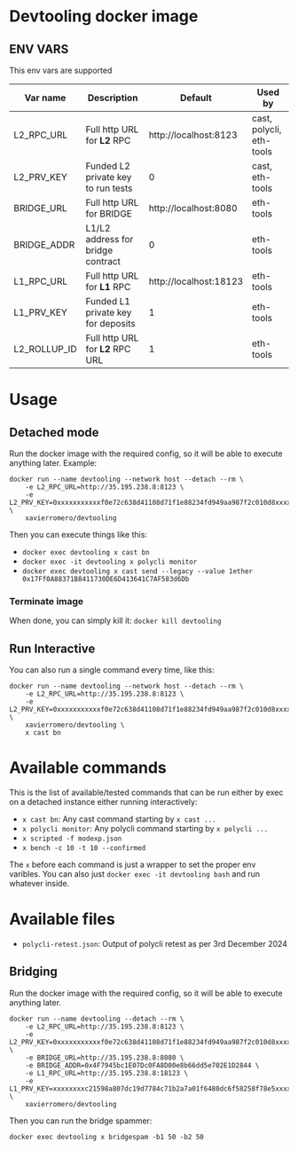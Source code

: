 # Devtooling docker image
## ENV VARS
This env vars are supported

| Var name | Description | Default | Used by |
|------|------|--|--|
| L2_RPC_URL | Full http URL for **L2** RPC | http://localhost:8123 | cast, polycli, eth-tools |
| L2_PRV_KEY | Funded L2 private key to run tests | 0 | cast, eth-tools |
| BRIDGE_URL | Full http URL for BRIDGE | http://localhost:8080 | eth-tools |
| BRIDGE_ADDR | L1/L2 address for bridge contract  | 0 | eth-tools |
| L1_RPC_URL | Full http URL for **L1** RPC | http://localhost:18123 | eth-tools |
| L1_PRV_KEY | Funded L1 private key for deposits | 1 | eth-tools |
| L2_ROLLUP_ID | Full http URL for **L2** RPC URL | 1 | eth-tools |

# Usage
## Detached mode
Run the docker image with the required config, so it will be able to execute anything later. Example:

    docker run --name devtooling --network host --detach --rm \
        -e L2_RPC_URL=http://35.195.238.8:8123 \
        -e L2_PRV_KEY=0xxxxxxxxxxxf0e72c638d41108d71f1e88234fd949aa987f2c010d8xxxxxxxxxx \
        xavierromero/devtooling

Then you can execute things like this:

- ```docker exec devtooling x cast bn```
- ```docker exec -it devtooling x polycli monitor```
- ```docker exec devtooling x cast send --legacy --value 1ether 0x17Ff0A88371B8411730DE6D413641C7AF583d6Db```

### Terminate image
When done, you can simply kill it: ```docker kill devtooling```

## Run Interactive
You can also run a single command every time, like this:

    docker run --name devtooling --network host --detach --rm \
        -e L2_RPC_URL=http://35.195.238.8:8123 \
        -e L2_PRV_KEY=0xxxxxxxxxxxf0e72c638d41108d71f1e88234fd949aa987f2c010d8xxxxxxxxxx \
        xavierromero/devtooling \
        x cast bn

# Available commands
This is the list of available/tested commands that can be run either by exec on a detached instance either running interactively:
- ```x cast bn```: Any cast command starting by ```x cast ...```
- ```x polycli monitor```: Any polycli command starting by ```x polycli ...```
- ```x scripted -f modexp.json```
- ```x bench -c 10 -t 10 --confirmed```


The ```x``` before each command is just a wrapper to set the proper env varibles.
You can also just ```docker exec -it devtooling bash``` and run whatever inside.


# Available files
- ```polycli-retest.json```: Output of polycli retest as per 3rd December 2024

## Bridging
Run the docker image with the required config, so it will be able to execute anything later.

    docker run --name devtooling --detach --rm \
        -e L2_RPC_URL=http://35.195.238.8:8123 \
        -e L2_PRV_KEY=0xxxxxxxxxxxf0e72c638d41108d71f1e88234fd949aa987f2c010d8xxxxxxxxxx \
        -e BRIDGE_URL=http://35.195.238.8:8080 \
        -e BRIDGE_ADDR=0x4F7945bc1E07Dc0FA8D00e8b66dd5e702E1D2844 \
        -e L1_RPC_URL=http://35.195.238.8:18123 \
        -e L1_PRV_KEY=xxxxxxxxc21598a807dc19d7784c71b2a7a01f6480dc6f58258f78e5xxxxxxxx \
        xavierromero/devtooling

Then you can run the bridge spammer:

```docker exec devtooling x bridgespam -b1 50 -b2 50```

